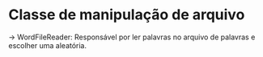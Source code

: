 # Classe de manipulação de arquivo

-> WordFileReader: Responsável por ler palavras no arquivo de palavras e escolher uma aleatória.